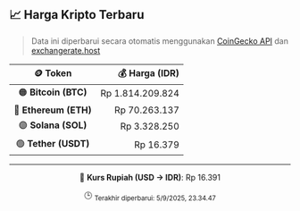 

<!-- HARGA_KRIPTO -->
## 📈 Harga Kripto Terbaru

> Data ini diperbarui secara otomatis menggunakan [CoinGecko API](https://www.coingecko.com/) dan [exchangerate.host](https://exchangerate.host/)

<div align="center">

| 🪙 Token | 💰 Harga (IDR) |
|:------:|---------------:|
| 🟠 **Bitcoin (BTC)**   | Rp 1.814.209.824 |
| 🔵 **Ethereum (ETH)**  | Rp 70.263.137 |
| 🟣 **Solana (SOL)**    | Rp 3.328.250 |
| 🟢 **Tether (USDT)**   | Rp 16.379 |

---

💱 **Kurs Rupiah (USD → IDR)**: Rp 16.391

🕒 <sub>Terakhir diperbarui: 5/9/2025, 23.34.47</sub>

</div>
<!-- /HARGA_KRIPTO -->